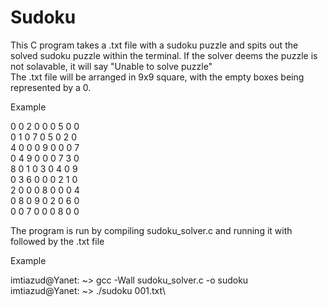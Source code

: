 # Sudoku
This C program takes a .txt file with a sudoku puzzle and spits out the solved sudoku puzzle within the terminal. If the solver deems the puzzle is not solavable, it will say "Unable to solve puzzle"\
The .txt file will be arranged in 9x9 square, with the empty boxes being represented by a 0.

Example

0 0 2 0 0 0 5 0 0\
0 1 0 7 0 5 0 2 0\
4 0 0 0 9 0 0 0 7\
0 4 9 0 0 0 7 3 0\
8 0 1 0 3 0 4 0 9\
0 3 6 0 0 0 2 1 0\
2 0 0 0 8 0 0 0 4\
0 8 0 9 0 2 0 6 0\
0 0 7 0 0 0 8 0 0

The program is run by compiling sudoku_solver.c and running it with followed by the .txt file

Example

imtiazud@Yanet: ~> gcc -Wall sudoku_solver.c -o sudoku\
imtiazud@Yanet: ~> ./sudoku 001.txt\
